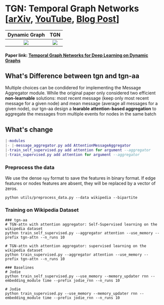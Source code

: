 # TGN: Temporal Graph Networks [[arXiv](https://arxiv.org/abs/2006.10637), [YouTube](https://www.youtube.com/watch?v=W1GvX2ZcUmY), [Blog Post](https://towardsdatascience.com/temporal-graph-networks-ab8f327f2efe)] 

Dynamic Graph             |  TGN	
:-------------------------:|:-------------------------:	
![](figures/dynamic_graph.png)  |  ![](figures/tgn.png)	

#### Paper link: [Temporal Graph Networks for Deep Learning on Dynamic Graphs](https://arxiv.org/abs/2006.10637)


## What's Difference between tgn and tgn-aa
Multiple choices can be condidered for implementing the Message Aggregator module. While the original paper only considered two efficient __non-learnable__ solutions: most recent message (keep only most recent message for a given node) and mean message (average all messages for a given node), our tgn-aa design a __learable attention-based aggregation__ to aggregate the messages from multiple events for nodes in the same batch


## What's change
```lua
|-modules
|- |-message_aggregator.py add AttentionMessageAggregator
|-train_self_supervised.py add attention for argument --aggregator
|-train_supervised.py add attention for argument --aggregator
```

### Preprocess the data
We use the dense `npy` format to save the features in binary format. If edge features or nodes 
features are absent, they will be replaced by a vector of zeros. 
```{bash}
python utils/preprocess_data.py --data wikipedia --bipartite
```

### Training on Wikipedia Dataset
```{bash}
### tgn-aa
# TGN-attn with attention aggregator: Self-Supervised learning on the wikipedia dataset
python train_self_supervised.py --aggregator attention --use_memory --prefix tgn-attn --n_runs 10

# TGN-attn with attention aggregator: supervised learning on the wikipedia dataset
python train_supervised.py --aggregator attention --use_memory --prefix tgn-attn --n_runs 10

### Baselines
# Jodie
python train_self_supervised.py --use_memory --memory_updater rnn --embedding_module time --prefix jodie_rnn --n_runs 10

# Jodie
python train_supervised.py --use_memory --memory_updater rnn --embedding_module time --prefix jodie_rnn --n_runs 10
```



